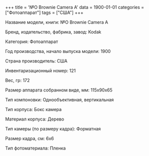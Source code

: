 +++
title = '№O Brownie Camera A'
data = 1900-01-01
categories = ["Фотоаппарат"]
tags = ["США"]
+++

Название модели, книги: №O Brownie Camera A

Бренд, издательство, фабрика, завод: Kodak

Категория: Фотоаппарат

Год производства, начало выпуска модели: 1900

Страна производитель: США

Инвентаризационный номер: 121

Вес, гр: 172

Размер аппарата  собранном виде, мм: 115х90х65

Тип компоновки: Однообъективная, вертикальная

Тип корпуса: Бокс камера

Материал корпуса: Дерево

Тип камеры (по размеру кадра): Форматная

Размер кадра, см: 6х6

Тип фотоматериала: Пленка

